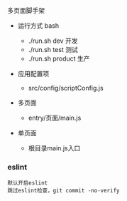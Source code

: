 多页面脚手架

- 运行方式 bash
    - ./run.sh dev 开发
    - ./run.sh test 测试
    - ./run.sh product 生产

- 应用配置项
    - src/config/scriptConfig.js

- 多页面
    - entry/页面/main.js

- 单页面
    - 根目录main.js入口


### eslint
    默认开启eslint
    跳过eslint检查，git commit -no-verify